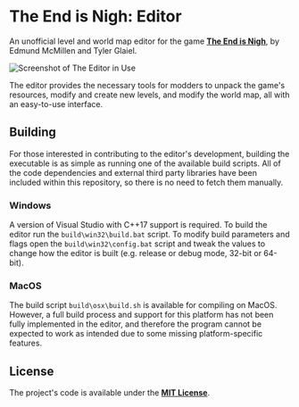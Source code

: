 # The End is Nigh: Editor

An unofficial level and world map editor for the game **[The End is Nigh](https://store.steampowered.com/app/583470/The_End_Is_Nigh/)**, by Edmund McMillen and Tyler Glaiel.

![Screenshot of The Editor in Use](https://img.itch.zone/aW1hZ2UvNjYyODkxLzM1NzgwNzMucG5n/original/UhhS%2Bm.png)

The editor provides the necessary tools for modders to unpack the game's resources, modify and create new levels, and modify the world map, all with an easy-to-use interface.

## Building

For those interested in contributing to the editor's development, building the executable is as simple as running one of the available build scripts.
All of the code dependencies and external third party libraries have been included within this repository, so there is no need to fetch them manually.

### Windows

A version of Visual Studio with C++17 support is required. To build the editor run the `build\win32\build.bat` script. To modify build parameters and
flags open the `build\win32\config.bat` script and tweak the values to change how the editor is built (e.g. release or debug mode, 32-bit or 64-bit).

### MacOS

The build script `build\osx\build.sh` is available for compiling on MacOS. However, a full build process and support for this platform has not been
fully implemented in the editor, and therefore the program cannot be expected to work as intended due to some missing platform-specific features.

## License

The project's code is available under the **[MIT License](https://github.com/JROB774/tein-editor/blob/master/LICENSE)**.
